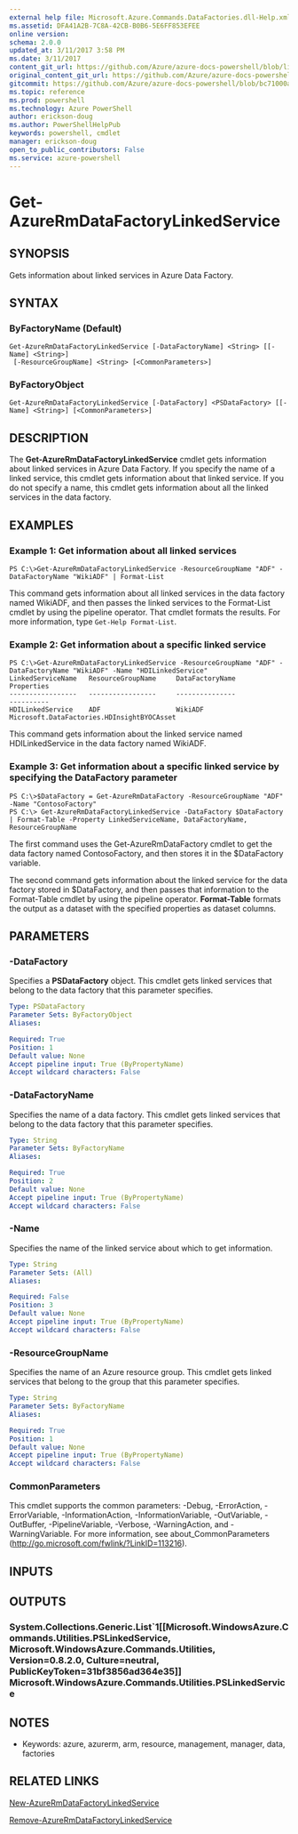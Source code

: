 ```yaml
---
external help file: Microsoft.Azure.Commands.DataFactories.dll-Help.xml
ms.assetid: DFA41A2B-7C8A-42CB-B0B6-5E6FF853EFEE
online version: 
schema: 2.0.0
updated_at: 3/11/2017 3:58 PM
ms.date: 3/11/2017
content_git_url: https://github.com/Azure/azure-docs-powershell/blob/live/azureps-cmdlets-docs/ResourceManager/AzureRM.DataFactories/v2.6.0/Get-AzureRmDataFactoryLinkedService.md
original_content_git_url: https://github.com/Azure/azure-docs-powershell/blob/live/azureps-cmdlets-docs/ResourceManager/AzureRM.DataFactories/v2.6.0/Get-AzureRmDataFactoryLinkedService.md
gitcommit: https://github.com/Azure/azure-docs-powershell/blob/bc71000aa3c7f754b95442dcc415a7324626a15c/azureps-cmdlets-docs/ResourceManager/AzureRM.DataFactories/v2.6.0/Get-AzureRmDataFactoryLinkedService.md
ms.topic: reference
ms.prod: powershell
ms.technology: Azure PowerShell
author: erickson-doug
ms.author: PowerShellHelpPub
keywords: powershell, cmdlet
manager: erickson-doug
open_to_public_contributors: False
ms.service: azure-powershell
---
```


# Get-AzureRmDataFactoryLinkedService

## SYNOPSIS
Gets information about linked services in Azure Data Factory.

## SYNTAX

### ByFactoryName (Default)
```
Get-AzureRmDataFactoryLinkedService [-DataFactoryName] <String> [[-Name] <String>]
 [-ResourceGroupName] <String> [<CommonParameters>]
```

### ByFactoryObject
```
Get-AzureRmDataFactoryLinkedService [-DataFactory] <PSDataFactory> [[-Name] <String>] [<CommonParameters>]
```

## DESCRIPTION
The **Get-AzureRmDataFactoryLinkedService** cmdlet gets information about linked services in Azure Data Factory.
If you specify the name of a linked service, this cmdlet gets information about that linked service.
If you do not specify a name, this cmdlet gets information about all the linked services in the data factory.

## EXAMPLES

### Example 1: Get information about all linked services
```
PS C:\>Get-AzureRmDataFactoryLinkedService -ResourceGroupName "ADF" -DataFactoryName "WikiADF" | Format-List
```

This command gets information about all linked services in the data factory named WikiADF, and then passes the linked services to the Format-List cmdlet by using the pipeline operator.
That cmdlet formats the results.
For more information, type `Get-Help Format-List`.

### Example 2: Get information about a specific linked service
```
PS C:\>Get-AzureRmDataFactoryLinkedService -ResourceGroupName "ADF" -DataFactoryName "WikiADF" -Name "HDILinkedService"
LinkedServiceName   ResourceGroupName     DataFactoryName              Properties
-----------------   -----------------     ---------------              ----------
HDILinkedService    ADF                   WikiADF                      Microsoft.DataFactories.HDInsightBYOCAsset
```

This command gets information about the linked service named HDILinkedService in the data factory named WikiADF.

### Example 3: Get information about a specific linked service by specifying the DataFactory parameter
```
PS C:\>$DataFactory = Get-AzureRmDataFactory -ResourceGroupName "ADF" -Name "ContosoFactory"
PS C:\> Get-AzureRmDataFactoryLinkedService -DataFactory $DataFactory | Format-Table -Property LinkedServiceName, DataFactoryName, ResourceGroupName
```

The first command uses the Get-AzureRmDataFactory cmdlet to get the data factory named ContosoFactory, and then stores it in the $DataFactory variable.

The second command gets information about the linked service for the data factory stored in $DataFactory, and then passes that information to the Format-Table cmdlet by using the pipeline operator.
**Format-Table** formats the output as a dataset with the specified properties as dataset columns.

## PARAMETERS

### -DataFactory
Specifies a **PSDataFactory** object.
This cmdlet gets linked services that belong to the data factory that this parameter specifies.

```yaml
Type: PSDataFactory
Parameter Sets: ByFactoryObject
Aliases: 

Required: True
Position: 1
Default value: None
Accept pipeline input: True (ByPropertyName)
Accept wildcard characters: False
```

### -DataFactoryName
Specifies the name of a data factory.
This cmdlet gets linked services that belong to the data factory that this parameter specifies.

```yaml
Type: String
Parameter Sets: ByFactoryName
Aliases: 

Required: True
Position: 2
Default value: None
Accept pipeline input: True (ByPropertyName)
Accept wildcard characters: False
```

### -Name
Specifies the name of the linked service about which to get information.

```yaml
Type: String
Parameter Sets: (All)
Aliases: 

Required: False
Position: 3
Default value: None
Accept pipeline input: True (ByPropertyName)
Accept wildcard characters: False
```

### -ResourceGroupName
Specifies the name of an Azure resource group.
This cmdlet gets linked services that belong to the group that this parameter specifies.

```yaml
Type: String
Parameter Sets: ByFactoryName
Aliases: 

Required: True
Position: 1
Default value: None
Accept pipeline input: True (ByPropertyName)
Accept wildcard characters: False
```

### CommonParameters
This cmdlet supports the common parameters: -Debug, -ErrorAction, -ErrorVariable, -InformationAction, -InformationVariable, -OutVariable, -OutBuffer, -PipelineVariable, -Verbose, -WarningAction, and -WarningVariable. For more information, see about_CommonParameters (http://go.microsoft.com/fwlink/?LinkID=113216).

## INPUTS

## OUTPUTS

### System.Collections.Generic.List`1[[Microsoft.WindowsAzure.Commands.Utilities.PSLinkedService, Microsoft.WindowsAzure.Commands.Utilities, Version=0.8.2.0, Culture=neutral, PublicKeyToken=31bf3856ad364e35]] Microsoft.WindowsAzure.Commands.Utilities.PSLinkedService

## NOTES
* Keywords: azure, azurerm, arm, resource, management, manager, data, factories

## RELATED LINKS

[New-AzureRmDataFactoryLinkedService](xref:ResourceManager/AzureRM.DataFactories/v2.6.0/New-AzureRmDataFactoryLinkedService.md)

[Remove-AzureRmDataFactoryLinkedService](xref:ResourceManager/AzureRM.DataFactories/v2.6.0/Remove-AzureRmDataFactoryLinkedService.md)


